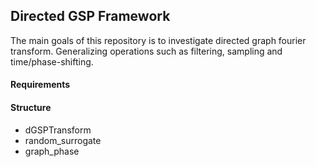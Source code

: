 ## Directed GSP Framework

The main goals of this repository is to investigate directed graph fourier transform. Generalizing operations such as filtering, sampling and time/phase-shifting. 

#### Requirements

#### Structure

- dGSPTransform
- random_surrogate
- graph_phase
